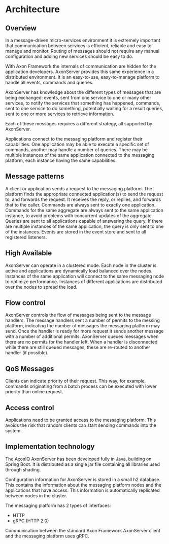 # Architecture

## Overview

In a message-driven micro-services environment it is extremely important that communication between services is efficient, reliable and easy to manage and monitor. Routing of messages should not require any manual configuration and adding new services should be easy to do.

With Axon Framework the internals of communication are hidden for the application developers. AxonServer provides this same experience in a distributed environment. It is an easy-to-use, easy-to-manage platform to handle all events, commands and queries.

AxonServer has knowledge about the different types of messages that are being exchanged: events, sent from one service to one or many other services, to notify the services that something has happened, commands, sent to one service to do something, potentially waiting for a result queries, sent to one or more services to retrieve information.

Each of these messages requires a different strategy, all supported by AxonServer.

Applications connect to the messaging platform and register their capabilities. One application may be able to execute a specific set of commands, another may handle a number of queries. There may be multiple instances of the same application connected to the messaging platform, each instance having the same capabilities.

## Message patterns

A client or application sends a request to the messaging platform. The platform finds the appropriate connected application\(s\) to send the request to, and forwards the request. It receives the reply, or replies, and forwards that to the caller. Commands are always sent to exactly one application. Commands for the same aggregate are always sent to the same application instance, to avoid problems with concurrent updates of the aggregate. Queries are sent to all applications capable of answering the query. If there are multiple instances of the same application, the query is only sent to one of the instances. Events are stored in the event store and sent to all registered listeners.

## High Available

AxonServer can operate in a clustered mode. Each node in the cluster is active and applications are dynamically load balanced over the nodes. Instances of the same application will connect to the same messaging node to optimize performance. Instances of different applications are distributed over the nodes to spread the load.

## Flow control

AxonServer controls the flow of messages being sent to the message handlers. The message handlers sent a number of permits to the messing platform, indicating the number of messages the messaging platform may send. Once the handler is ready for more request it sends another message with a number of additional permits. AxonServer queues messages when there are no permits for the handler left. When a handler is disconnected while there are still queued messages, these are re-routed to another handler \(if possible\).

## QoS Messages

Clients can indicate priority of their request. This way, for example, commands originating from a batch process can be executed with lower priority than online request.

## Access control

Applications need to be granted access to the messaging platform. This avoids the risk that random clients can start sending commands into the system.

## Implementation technology

The AxonIQ AxonServer has been developed fully in Java, building on Spring Boot. It is distributed as a single jar file containing all libraries used through shading.

Configuration information for AxonServer is stored in a small h2 database. This contains the information about the messaging platform nodes and the applications that have access. This information is automatically replicated between nodes in the cluster.

The messaging platform has 2 types of interfaces:

* HTTP
* gRPC \(HTTP 2.0\)

Communication between the standard Axon Framework AxonServer client and the messaging platform uses gRPC.

